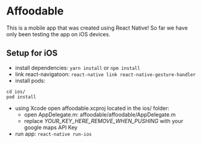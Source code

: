 # Affoodable

This is a mobile app that was created using React Native! So far we have only been testing the app on iOS devices.

## Setup for iOS

- install dependencies: `yarn install` or `npm install`
- link react-navigatoon: `react-native link react-native-gesture-handler`
- install pods:

```
cd ios/
pod install
```

- using Xcode open affoodable.xcproj located in the ios/ folder:
  - open AppDelegate.m: affoodable/affoodable/AppDelegate.m
  - replace _YOUR_KEY_HERE_REMOVE_WHEN_PUSHING_ with your google maps API Key
- run app: `react-native run-ios`
